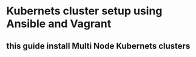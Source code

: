# Kubernets cluster setup using Ansible and Vagrant

## this guide install Multi Node Kubernets clusters 
